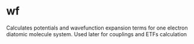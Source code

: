 # wf
Calculates potentials and wavefunction expansion terms for one electron diatomic molecule system. Used later for couplings and ETFs calculation 
